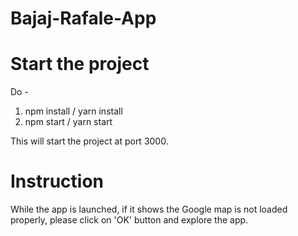 # Bajaj-Rafale-App

# Start the project

Do - 
1. npm install / yarn install
2. npm start / yarn start

This will start the project at port 3000.

# Instruction
  While the app is launched, if it shows the Google map is not loaded properly, please click on 'OK' button and explore the app.
